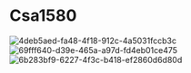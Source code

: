 # Csa1580
![4deb5aed-fa48-4f18-912c-4a5031fccb3c](https://user-images.githubusercontent.com/132119849/235284951-781ede73-90e0-4145-a183-2c1b340a0a3e.jpg)
![69fff640-d39e-465a-a97d-fd4eb01ce475](https://user-images.githubusercontent.com/132119849/235284956-9701cf4b-5d10-40a2-ae6b-6c6f651c6082.jpg)
![6b283bf9-6227-4f3c-b418-ef2860d6d80d](https://user-images.githubusercontent.com/132119849/235284961-9271f444-5442-4696-a24e-556d440203fe.jpg)
